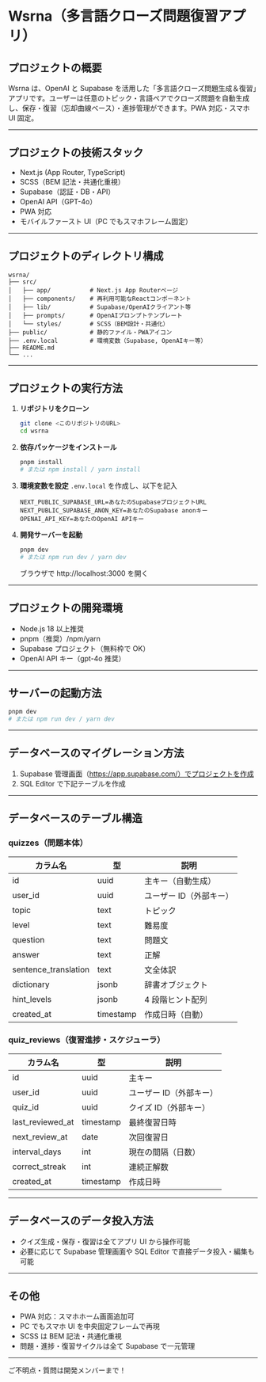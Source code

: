 # Wsrna（多言語クローズ問題復習アプリ）

## プロジェクトの概要

Wsrna は、OpenAI と Supabase を活用した「多言語クローズ問題生成＆復習」アプリです。ユーザーは任意のトピック・言語ペアでクローズ問題を自動生成し、保存・復習（忘却曲線ベース）・進捗管理ができます。PWA 対応・スマホ UI 固定。

---

## プロジェクトの技術スタック

- Next.js (App Router, TypeScript)
- SCSS（BEM 記法・共通化重視）
- Supabase（認証・DB・API）
- OpenAI API（GPT-4o）
- PWA 対応
- モバイルファースト UI（PC でもスマホフレーム固定）

---

## プロジェクトのディレクトリ構成

```
wsrna/
├── src/
│   ├── app/           # Next.js App Routerページ
│   ├── components/    # 再利用可能なReactコンポーネント
│   ├── lib/           # Supabase/OpenAIクライアント等
│   ├── prompts/       # OpenAIプロンプトテンプレート
│   └── styles/        # SCSS（BEM設計・共通化）
├── public/            # 静的ファイル・PWAアイコン
├── .env.local         # 環境変数（Supabase, OpenAIキー等）
├── README.md
└── ...
```

---

## プロジェクトの実行方法

1. **リポジトリをクローン**
   ```sh
   git clone <このリポジトリのURL>
   cd wsrna
   ```
2. **依存パッケージをインストール**
   ```sh
   pnpm install
   # または npm install / yarn install
   ```
3. **環境変数を設定**
   `.env.local` を作成し、以下を記入
   ```env
   NEXT_PUBLIC_SUPABASE_URL=あなたのSupabaseプロジェクトURL
   NEXT_PUBLIC_SUPABASE_ANON_KEY=あなたのSupabase anonキー
   OPENAI_API_KEY=あなたのOpenAI APIキー
   ```
4. **開発サーバーを起動**
   ```sh
   pnpm dev
   # または npm run dev / yarn dev
   ```
   ブラウザで http://localhost:3000 を開く

---

## プロジェクトの開発環境

- Node.js 18 以上推奨
- pnpm（推奨）/npm/yarn
- Supabase プロジェクト（無料枠で OK）
- OpenAI API キー（gpt-4o 推奨）

---

## サーバーの起動方法

```sh
pnpm dev
# または npm run dev / yarn dev
```

---

## データベースのマイグレーション方法

1. Supabase 管理画面（https://app.supabase.com/）でプロジェクトを作成
2. SQL Editor で下記テーブルを作成

---

## データベースのテーブル構造

### quizzes（問題本体）

| カラム名             | 型        | 説明                    |
| -------------------- | --------- | ----------------------- |
| id                   | uuid      | 主キー（自動生成）      |
| user_id              | uuid      | ユーザー ID（外部キー） |
| topic                | text      | トピック                |
| level                | text      | 難易度                  |
| question             | text      | 問題文                  |
| answer               | text      | 正解                    |
| sentence_translation | text      | 文全体訳                |
| dictionary           | jsonb     | 辞書オブジェクト        |
| hint_levels          | jsonb     | 4 段階ヒント配列        |
| created_at           | timestamp | 作成日時（自動）        |

### quiz_reviews（復習進捗・スケジューラ）

| カラム名         | 型        | 説明                    |
| ---------------- | --------- | ----------------------- |
| id               | uuid      | 主キー                  |
| user_id          | uuid      | ユーザー ID（外部キー） |
| quiz_id          | uuid      | クイズ ID（外部キー）   |
| last_reviewed_at | timestamp | 最終復習日時            |
| next_review_at   | date      | 次回復習日              |
| interval_days    | int       | 現在の間隔（日数）      |
| correct_streak   | int       | 連続正解数              |
| created_at       | timestamp | 作成日時                |

---

## データベースのデータ投入方法

- クイズ生成・保存・復習は全てアプリ UI から操作可能
- 必要に応じて Supabase 管理画面や SQL Editor で直接データ投入・編集も可能

---

## その他

- PWA 対応：スマホホーム画面追加可
- PC でもスマホ UI を中央固定フレームで再現
- SCSS は BEM 記法・共通化重視
- 問題・進捗・復習サイクルは全て Supabase で一元管理

---

ご不明点・質問は開発メンバーまで！

